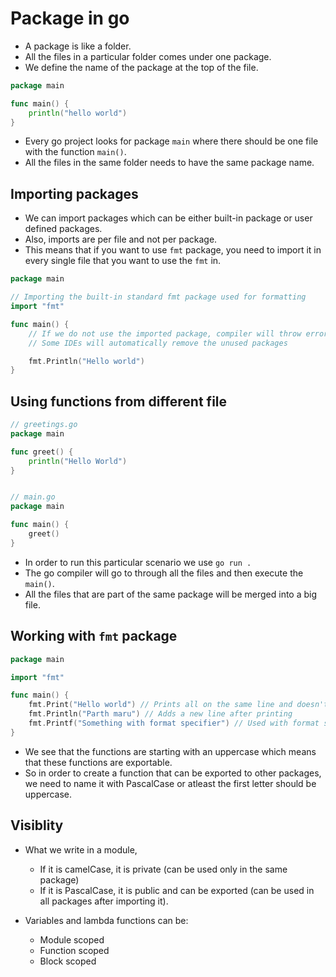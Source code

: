 # Package in go

- A package is like a folder.
- All the files in a particular folder comes under one package.
- We define the name of the package at the top of the file.

```go
package main

func main() {
    println("hello world")
}
```

- Every go project looks for package `main` where there should be one file with the function `main()`.
- All the files in the same folder needs to have the same package name.

## Importing packages

- We can import packages which can be either built-in package or user defined packages.
- Also, imports are per file and not per package.
- This means that if you want to use `fmt` package, you need to import it in every single file that you want to use the `fmt` in.

```go
package main

// Importing the built-in standard fmt package used for formatting
import "fmt"

func main() {
    // If we do not use the imported package, compiler will throw error
    // Some IDEs will automatically remove the unused packages

    fmt.Println("Hello world")
}
```

## Using functions from different file

```go
// greetings.go
package main

func greet() {
    println("Hello World")
}


// main.go
package main

func main() {
    greet()
}
```

- In order to run this particular scenario we use `go run .`
- The go compiler will go to through all the files and then execute the `main()`.
- All the files that are part of the same package will be merged into a big file.

## Working with `fmt` package

```go
package main

import "fmt"

func main() {
    fmt.Print("Hello world") // Prints all on the same line and doesn't add a new line at the end
    fmt.Println("Parth maru") // Adds a new line after printing
    fmt.Printf("Something with format specifier") // Used with format specifier and doesn't add a new line
}
```

- We see that the functions are starting with an uppercase which means that these functions are exportable.
- So in order to create a function that can be exported to other packages, we need to name it with PascalCase or atleast the first letter should be uppercase.

## Visiblity

- What we write in a module,

  - If it is camelCase, it is private (can be used only in the same package)
  - If it is PascalCase, it is public and can be exported (can be used in all packages after importing it).

- Variables and lambda functions can be:
  - Module scoped
  - Function scoped
  - Block scoped
